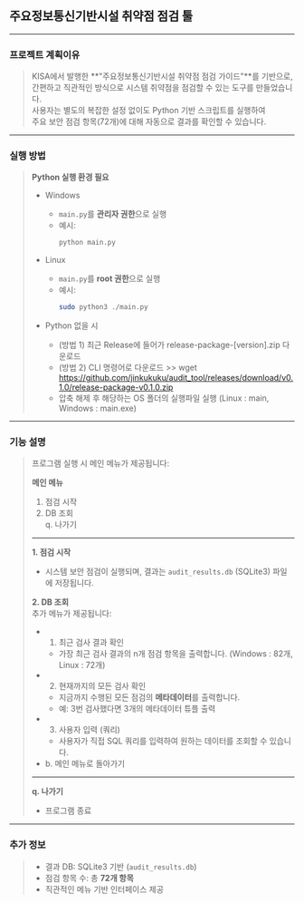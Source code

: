 ## 주요정보통신기반시설 취약점 점검 툴
--------------------------------------------------------------

### 프로젝트 계획이유
> KISA에서 발행한 **"주요정보통신기반시설 취약점 점검 가이드"**를 기반으로,  
> 간편하고 직관적인 방식으로 시스템 취약점을 점검할 수 있는 도구를 만들었습니다.  
> 사용자는 별도의 복잡한 설정 없이도 Python 기반 스크립트를 실행하여  
> 주요 보안 점검 항목(72개)에 대해 자동으로 결과를 확인할 수 있습니다.

---

### 실행 방법
> **Python 실행 환경 필요**
>
> - Windows  
>   - `main.py`를 **관리자 권한**으로 실행  
>   - 예시:  
>     ```bash
>     python main.py
>     ```
>
> - Linux  
>   - `main.py`를 **root 권한**으로 실행  
>   - 예시:  
>     ```bash
>     sudo python3 ./main.py
>     ```
> - Python 없을 시
>   - (방법 1) 최근 Release에 들어가 release-package-[version].zip 다운로드
>   - (방법 2) CLI 명령어로 다운로드 >> wget https://github.com/jinkukuku/audit_tool/releases/download/v0.1.0/release-package-v0.1.0.zip
>   - 압축 해제 후 해당하는 OS 폴더의 실행파일 실행 (Linux : main, Windows : main.exe)


---

### 기능 설명
> 프로그램 실행 시 메인 메뉴가 제공됩니다:
>
> **메인 메뉴**  
> 1. 점검 시작  
> 2. DB 조회  
> q. 나가기  
>
> ---
> **1. 점검 시작**  
> - 시스템 보안 점검이 실행되며, 결과는 `audit_results.db` (SQLite3) 파일에 저장됩니다.  
>
> **2. DB 조회**  
> 추가 메뉴가 제공됩니다:  
> - 1. 최근 검사 결과 확인  
>   - 가장 최근 검사 결과의 n개 점검 항목을 출력합니다. (Windows : 82개, Linux : 72개)
> - 2. 현재까지의 모든 검사 확인  
>   - 지금까지 수행된 모든 점검의 **메타데이터**를 출력합니다.  
>   - 예: 3번 검사했다면 3개의 메타데이터 튜플 출력  
> - 3. 사용자 입력 (쿼리)  
>   - 사용자가 직접 SQL 쿼리를 입력하여 원하는 데이터를 조회할 수 있습니다.  
> - b. 메인 메뉴로 돌아가기  
>
> ---
> **q. 나가기**  
> - 프로그램 종료  

---

### 추가 정보
> - 결과 DB: SQLite3 기반 (`audit_results.db`)  
> - 점검 항목 수: 총 **72개 항목**  
> - 직관적인 메뉴 기반 인터페이스 제공  
